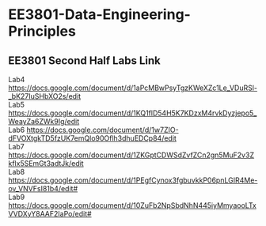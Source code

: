 # EE3801-Data-Engineering-Principles
## EE3801 Second Half Labs Link
Lab4
https://docs.google.com/document/d/1aPcMBwPsyTgzKWeXZc1Le_VDuRSl-_bK27IuSHbXO2s/edit <br />
Lab5
https://docs.google.com/document/d/1KQ1flD54H5K7KDzxM4rvkDyzjepo5_WeayZa6ZWk9Ig/edit <br />
Lab6
https://docs.google.com/document/d/1w7ZIO-dFVOXtgkTD5fzUK7emQlo90Oflh3dhuEDCp84/edit <br />
Lab7
https://docs.google.com/document/d/1ZKGptCDWSdZvfZCn2gn5MuF2v3Zkflx5SEmGt3adtJk/edit <br />
Lab8
https://docs.google.com/document/d/1PEgfCynox3fgbuvkkP06pnLGIR4Me-ov_VNVFsI81b4/edit# <br />
Lab9
https://docs.google.com/document/d/10ZuFb2NpSbdNhN445iyMmyaooLTxVVDXyY8AAF2IaPo/edit# <br />

